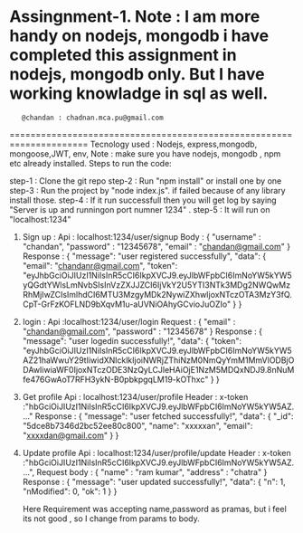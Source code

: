 
Assingnment-1. 
Note : I am more handy on nodejs, mongodb i have completed this assignment in nodejs, mongodb only.
But I have working knowladge in sql as well.
=====================================================================
       @chandan : chadnan.mca.pu@gmail.com
=====================================================================
Tecnology used : Nodejs, express,mongodb, mongoose,JWT, env,
Note : make sure you have nodejs, mongodb , npm etc already installed.
Steps to run the code: 

step-1 : Clone the git repo
step-2 : Run "npm install" or install one by one
step-3 : Run the project by "node index.js". if failed because of any library install those.
step-4 : If it run successfull then you will get log by saying "Server is up and runningon port numner 1234" .
step-5 : It will run on "localhost:1234"



1. Sign up : 
     Api : localhost:1234/user/signup
     Body : {
        "username" : "chandan",
        "password" : "12345678",
        "email" : "chandan@gmail.com"
    }
    Response :
        {
        "message": "user registered successfully",
        "data": {
            "email": "chandanr@gmail.com",
            "token": "eyJhbGciOiJIUzI1NiIsInR5cCI6IkpXVCJ9.eyJlbWFpbCI6ImNoYW5kYW5yQGdtYWlsLmNvbSIsInVzZXJJZCI6IjVkY2U5YTI3NTk3MDg2NWQwMzRhMjIwZCIsImlhdCI6MTU3MzgyMDk2NywiZXhwIjoxNTczOTA3MzY3fQ.CpT-GrFzKOFLND9bXqvM1u-aUVNiOAhyGCvioJuOZIo"
        }
    }
2. login : 
    Api :localhost:1234/user/login 
    Request :
        {
            "email" : "chandan@gmail.com",
            "password" : "12345678"
        }
    Response : 
        {
        "message": "user logedin successfully!",
        "data": {
            "token": "eyJhbGciOiJIUzI1NiIsInR5cCI6IkpXVCJ9.eyJlbWFpbCI6ImNoYW5kYW5AZ21haWwuY29tIiwidXNlcklkIjoiNWRjZThiNzM0NmQyYmM1MmVlODBjODAwIiwiaWF0IjoxNTczODE3NzQyLCJleHAiOjE1NzM5MDQxNDJ9.8nNuMfe476GwAoT7RFH3ykN-B0pbkpgqLM19-kOThxc"
        }
    } 

3. Get profile
   Api : localhost:1234/user/profile
   Header : x-token :"hbGciOiJIUzI1NiIsInR5cCI6IkpXVCJ9.eyJlbWFpbCI6ImNoYW5kYW5AZ...."
   Response : {
        "message": "user fetched successfully!",
        "data": {
            "_id": "5dce8b7346d2bc52ee80c800",
            "name": "xxxxxan",
            "email": "xxxxdan@gmail.com"
        }
    }
    
4. Update profile
    Api : localhost:1234/user/profile/update
    Header : x-token :"hbGciOiJIUzI1NiIsInR5cCI6IkpXVCJ9.eyJlbWFpbCI6ImNoYW5kYW5AZ....",
    Request body : {
        "name" : "ram kumar",
        "address" : "chatra"
    }
    Response : {
        "message": "user updated successfully!",
        "data": {
            "n": 1,
            "nModified": 0,
            "ok": 1
        }
    }

    Here Requirement was accepting name,password as pramas, but i feel its not good ,
    so I change from params to body.
